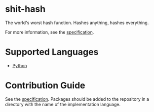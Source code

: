# shit-hash
The world's worst hash function. Hashes anything, hashes everything.

For more information, see the [specification](./specification.md).

# Supported Languages
- [Python](./python/README.md)

# Contribution Guide
See the [specification](./specification.md). Packages should be added to the
repository in a directory with the name of the implementation language.
